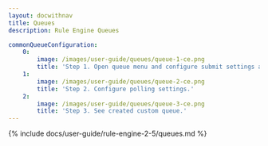 ```yaml
---
layout: docwithnav
title: Queues
description: Rule Engine Queues

commonQueueConfiguration:
    0:
        image: /images/user-guide/queues/queue-1-ce.png
        title: 'Step 1. Open queue menu and configure submit settings and retries processing settings.'
    1:
        image: /images/user-guide/queues/queue-2-ce.png
        title: 'Step 2. Configure polling settings.'
    2:
        image: /images/user-guide/queues/queue-3-ce.png
        title: 'Step 3. See created custom queue.'
---
```


{% include docs/user-guide/rule-engine-2-5/queues.md %}
